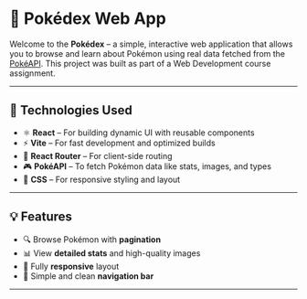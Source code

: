 # 📘 Pokédex Web App

Welcome to the **Pokédex** – a simple, interactive web application that allows you to browse and learn about Pokémon using real data fetched from the [PokéAPI](https://pokeapi.co/). This project was built as part of a Web Development course assignment.

---

## 🔧 Technologies Used

- ⚛️ **React** – For building dynamic UI with reusable components  
- ⚡ **Vite** – For fast development and optimized builds  
- 🔁 **React Router** – For client-side routing  
- 🎮 **PokéAPI** – To fetch Pokémon data like stats, images, and types  
- 🎨 **CSS** – For responsive styling and layout

---

## 💡 Features

- 🔍 Browse Pokémon with **pagination**
- 📊 View **detailed stats** and high-quality images
- 📱 Fully **responsive** layout
- 🧭 Simple and clean **navigation bar**

---

